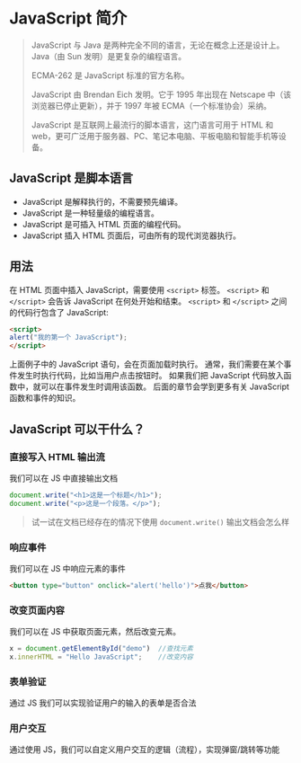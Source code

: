 # JavaScript 简介

> JavaScript 与 Java 是两种完全不同的语言，无论在概念上还是设计上。Java（由 Sun 发明）是更复杂的编程语言。
>
> ECMA-262 是 JavaScript 标准的官方名称。
>
> JavaScript 由 Brendan Eich 发明。它于 1995 年出现在 Netscape 中（该浏览器已停止更新），并于 1997 年被 ECMA（一个标准协会）采纳。
>
> JavaScript 是互联网上最流行的脚本语言，这门语言可用于 HTML 和 web，更可广泛用于服务器、PC、笔记本电脑、平板电脑和智能手机等设备。

## JavaScript 是脚本语言

- JavaScript 是解释执行的，不需要预先编译。
- JavaScript 是一种轻量级的编程语言。
- JavaScript 是可插入 HTML 页面的编程代码。
- JavaScript 插入 HTML 页面后，可由所有的现代浏览器执行。

## 用法

在 HTML 页面中插入 JavaScript，需要使用 `<script>` 标签。 `<script>` 和 `</script>` 会告诉 JavaScript 在何处开始和结束。 `<script>` 和 `</script>` 之间的代码行包含了 JavaScript:

```html
<script>
alert("我的第一个 JavaScript");
</script>
```

上面例子中的 JavaScript 语句，会在页面加载时执行。 通常，我们需要在某个事件发生时执行代码，比如当用户点击按钮时。 如果我们把 JavaScript 代码放入函数中，就可以在事件发生时调用该函数。 后面的章节会学到更多有关 JavaScript 函数和事件的知识。

## JavaScript 可以干什么？

### 直接写入 HTML 输出流

我们可以在 JS 中直接输出文档

```javascript
document.write("<h1>这是一个标题</h1>");
document.write("<p>这是一个段落。</p>");
```

> 试一试在文档已经存在的情况下使用 `document.write()` 输出文档会怎么样

### 响应事件

我们可以在 JS 中响应元素的事件

```html
<button type="button" onclick="alert('hello')">点我</button>
```

### 改变页面内容

我们可以在 JS 中获取页面元素，然后改变元素。

```javascript
x = document.getElementById("demo")  //查找元素
x.innerHTML = "Hello JavaScript";    //改变内容
```

### 表单验证

通过 JS 我们可以实现验证用户的输入的表单是否合法

### 用户交互

通过使用 JS，我们可以自定义用户交互的逻辑（流程），实现弹窗/跳转等功能